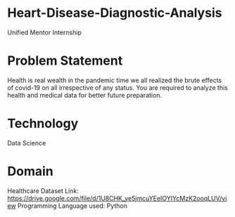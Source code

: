 # Heart-Disease-Diagnostic-Analysis
Unified Mentor Internship

# Problem Statement
Health is real wealth in the pandemic time we all realized the brute effects of covid-19 on all irrespective of any status. You are required to analyze this health and medical data for better future preparation.

# Technology
Data Science
# Domain 
Healthcare
Dataset Link: https://drive.google.com/file/d/1U8CHK_ye5jmcuYEeIOYIYcMzK2ooqLUV/view
Programming Language used: Python
